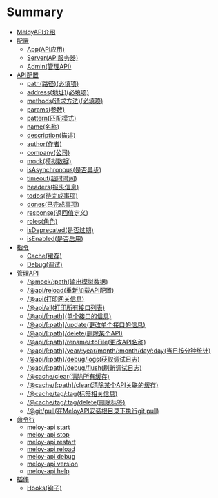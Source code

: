 # Summary

* [MeloyAPI介绍](README.md)
* [配置](chapter1.md)
  * [App\(API应用\)](chapter1/ying-yong.md)
  * [Server\(API服务器\)](chapter1/serverfu-wu-566829.md)
  * [Admin\(管理API\)](chapter1/adminguan-li-jie-976229.md)
* [API配置](jie-kou-pei-zhi.md)
  * [path\(路径\)\(必填项\)](jie-kou-pei-zhi/pathlu-5f8429.md)
  * [address\(地址\)\(必填项\)](jie-kou-pei-zhi/addressdi-574029.md)
  * [methods\(请求方法\)\(必填项\)](jie-kou-pei-zhi/methodsqing-qiu-fang-6cd529.md)
  * [params\(参数\)](jie-kou-pei-zhi/paramscan-657029.md)
  * [pattern\(匹配模式\)](jie-kou-pei-zhi/patternpi-pei-mo-5f0f29.md)
  * [name\(名称\)](jie-kou-pei-zhi/nameming-79f029.md)
  * [description\(描述\)](jie-kou-pei-zhi/descriptionmiao-8ff029.md)
  * [author\(作者\)](jie-kou-pei-zhi/authorzuo-800529.md)
  * [company\(公司\)](jie-kou-pei-zhi/companygong-53f829.md)
  * [mock\(模拟数据\)](jie-kou-pei-zhi/mockmo-ni-shu-636e29.md)
  * [isAsynchronous\(是否异步\)](jie-kou-pei-zhi/isasynchronousshi-fou-yi-6b6529.md)
  * [timeout\(超时时间\)](jie-kou-pei-zhi/timeoutchao-shi-shi-95f429.md)
  * [headers\(报头信息\)](jie-kou-pei-zhi/headersbao-tou-xin-606f29.md)
  * [todos\(待完成事项\)](jie-kou-pei-zhi/todosdai-wan-cheng-shi-987929.md)
  * [dones\(已完成事项\)](jie-kou-pei-zhi/donesyi-wan-cheng-shi-987929.md)
  * [response\(返回值定义\)](jie-kou-pei-zhi/responsefan-hui-zhi-ding-4e4929.md)
  * [roles\(角色\)](jie-kou-pei-zhi/rolesjiao-827229.md)
  * [isDeprecated\(是否过期\)](jie-kou-pei-zhi/isdeprecatedshi-fou-guo-671f29.md)
  * [isEnabled\(是否启用\)](jie-kou-pei-zhi/isenabledshi-fou-qi-752829.md)
* [指令](zhi-ling.md)
  * [Cache\(缓存\)](zhi-ling/huan-cun.md)
  * [Debug\(调试\)](zhi-ling/debugdiao-8bd529.md)
* [管理API](guan-li-jie-kou.md)
  * [/@mock/:path\(输出模拟数据\)](guan-li-jie-kou/mockpath-shu-chu-mo-ni-shu-ju.md)
  * [/@api/reload\(重新加载API配置\)](guan-li-jie-kou/apireloadzhong-xin-jia-zai-api-pei-7f6e29.md)
  * [/@api\(打印网关信息\)](guan-li-jie-kou/apida-yin-jie-kou-xin-606f29.md)
  * [/@api/all\(打印所有接口列表\)](guan-li-jie-kou/apiallda-yin-suo-you-jie-kou-lie-886829.md)
  * [/@api/\[:path\]\(单个接口的信息\)](guan-li-jie-kou/apipathdan-ge-jie-kou-de-xin-606f29.md)
  * [/@api/\[:path\]/update\(更改单个接口的信息\)](guan-li-jie-kou/apipathupdategeng-gai-dan-ge-jie-kou-de-xin-606f29.md)
  * [/@api/\[:path\]/delete\(删除某个API\)](guan-li-jie-kou/apipathdeleteshan-chu-mou-ge-api.md)
  * [/@api/\[:path\]/rename/:toFile\(更改API名称\)](guan-li-jie-kou/apipathrenametofilegeng-gai-api-ming-79f029.md)
  * [/@api/\[:path\]/year/:year/month/:month/day/:day\(当日按分钟统计\)](guan-li-jie-kou/apipathyearyearmonthmonthdaydaydang-ri-an-fen-zhong-tong-8ba129.md)
  * [/@api/\[:path\]/debug/logs\(获取调试日志\)](guan-li-jie-kou/apipathdebuglogshuo-qu-diao-shi-ri-5fd729.md)
  * [/@api/\[:path\]/debug/flush\(刷新调试日志\)](guan-li-jie-kou/apipathdebugflushshua-xin-diao-shi-ri-5fd729.md)
  * [/@cache/clear\(清除所有缓存\)](guan-li-jie-kou/cacheclearqing-chu-suo-you-huan-5b5829.md)
  * [/@cache/\[:path\]/clear\(清除某个API关联的缓存\)](guan-li-jie-kou/cachepathclearqing-chu-mou-ge-api-guan-lian-de-huan-5b5829.md)
  * [/@cache/tag/:tag\(标签相关信息\)](guan-li-jie-kou/cachetagtagbiao-qian-xiang-guan-xin-606f29.md)
  * [/@cache/tag/:tag/delete\(删除标签\)](guan-li-jie-kou/cachetagtagdeleteshan-chu-biao-7b7e29.md)
  * [/@git/pull\(在MeloyAPI安装根目录下执行git pull\)](guan-li-jie-kou/gitpullzai-meloyapi-an-zhuang-gen-mu-lu-xia-zhi-xing-git-pull.md)
* [命令行](ming-ling-xing.md)
  * [meloy-api start](ming-ling-xing/meloy-api-start.md)
  * [meloy-api stop](ming-ling-xing/meloy-api-stop.md)
  * [meloy-api restart](ming-ling-xing/meloy-api-restart.md)
  * [meloy-api reload](ming-ling-xing/meloy-api-reload.md)
  * [meloy-api debug](ming-ling-xing/meloy-api-debug.md)
  * [meloy-api version](ming-ling-xing/meloy-api-version.md)
  * [meloy-api help](ming-ling-xing/meloy-api-help.md)
* [插件](cha-jian.md)
  * [Hooks\(钩子\)](cha-jian/hooksgou-5b5029.md)

